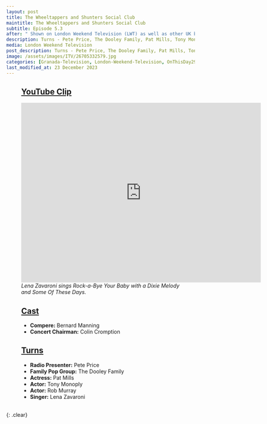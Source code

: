 ```yaml
---
layout: post
title: The Wheeltappers and Shunters Social Club
maintitle: The Wheeltappers and Shunters Social Club
subtitle: Episode 5.3
after: " Shown on London Weekend Television (LWT) as well as other UK broadcasters - 12 June 1976 Shown on Scottish TV (STV) it was a Granada Television Production"
description: Turns - Pete Price, The Dooley Family, Pat Mills, Tony Monoply, Rob Murray and Lena Zavaroni
media: London Weekend Television
post_description: Turns - Pete Price, The Dooley Family, Pat Mills, Tony Monoply, Rob Murray and Lena Zavaroni
image: /assets/images/ITV/26705332579.jpg
categories: [Granada-Television, London-Weekend-Television, OnThisDay29May, OnThisDay12June, Year-1976]
last_modified_at: 23 December 2023
---
```


<figure class="fig3">
<div class="CardLayout">
<div class="CardItem">
<h2 id="infobox1" class="infobox"><a href="#infobox1">YouTube Clip</a></h2>
</div>
<div class="CardItem split">
<div class="responsive-video"><iframe width="640px" height="480px" src="https://www.youtube.com/embed/LhSbE9BKqf4?rel=0&showinfo=1" frameborder="0" allowfullscreen></iframe></div>
<cite>Lena Zavaroni sings Rock-a-Bye Your Baby with a Dixie Melody and Some Of These Days.</cite>
</div>
</div>
</figure>

<figure class="fig1">
<div class="CardLayout CardLayout-Height">
<div class="CardItem"><h2 id="infobox2" class="infobox"><a href="#infobox2">Cast</a></h2></div>
<div class="CardItem split">
<ul>
<li><strong>Compere:</strong> Bernard Manning</li>
<li><strong>Concert Chairman:</strong> Colin Cromption</li>
</ul>
</div></div>
</figure>

<figure class="fig2">
<div class="CardLayout CardLayout-Height">
<div class="CardItem"><h2 id="infobox3" class="infobox"><a href="#infobox3">Turns</a></h2></div>
<div class="CardItem split">
<ul>
<li><strong>Radio Presenter:</strong> Pete Price</li>
<li><strong>Family Pop Group:</strong> The Dooley Family</li>
<li><strong>Actress:</strong> Pat Mills</li>
<li><strong>Actor:</strong> Tony Monoply</li>
<li><strong>Actor:</strong> Rob Murray</li>
<li><strong>Singer:</strong> Lena Zavaroni</li>
</ul>
</div></div>
</figure>

<br />{: .clear}

<style>
.CardLayout-Height {height: 299px}
@media screen and (orientation:portrait) {.CardLayout-Height {height: unset;}}
</style>

